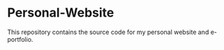 # Personal-Website

This repository contains the source code for my personal website and e-portfolio.
